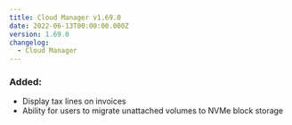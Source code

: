 ```yaml
---
title: Cloud Manager v1.69.0
date: 2022-06-13T00:00:00.000Z
version: 1.69.0
changelog:
  - Cloud Manager
---
```


### Added:
- Display tax lines on invoices
- Ability for users to migrate unattached volumes to NVMe block storage
